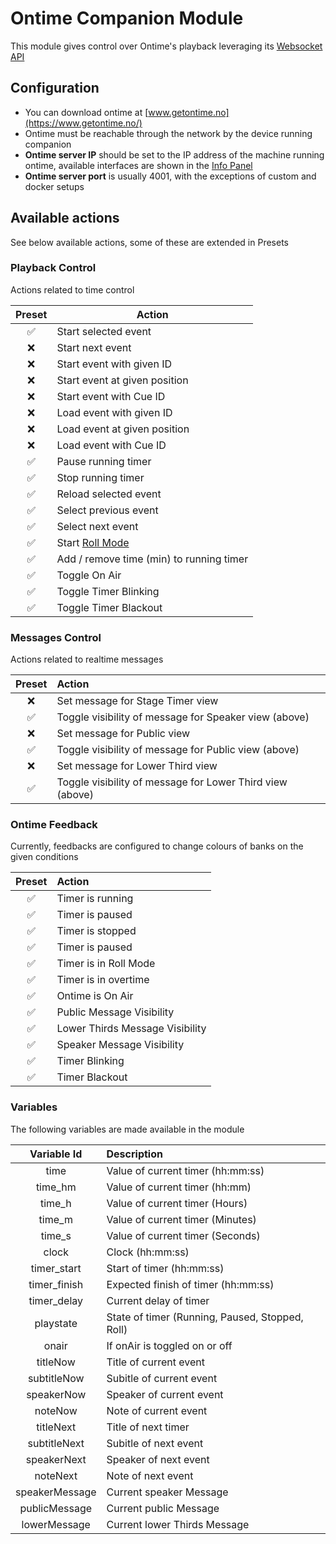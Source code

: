 # Ontime Companion Module

This module gives control over Ontime's playback leveraging
its [Websocket API](https://cpvalente.gitbook.io/ontime/control-and-feedback/websocket-api)

## Configuration

- You can download ontime at [www.getontime.no](https://www.getontime.no/)
- Ontime must be reachable through the network by the device running companion
- **Ontime server IP** should be set to the IP address of the machine running ontime, available interfaces are
  shown in the [Info Panel](https://cpvalente.gitbook.io/ontime/main-concepts/interface-1/info)
- **Ontime server port** is usually 4001, with the exceptions of custom and docker setups

## Available actions

See below available actions, some of these are extended in Presets

### Playback Control

Actions related to time control

| Preset | Action                                                               |
| :----: | -------------------------------------------------------------------- |
|   ✅   | Start selected event                                                 |
|   ❌   | Start next event                                                     |
|   ❌   | Start event with given ID                                            |
|   ❌   | Start event at given position                                        |
|   ❌   | Start event with Cue ID                                              |
|   ❌   | Load event with given ID                                             |
|   ❌   | Load event at given position                                         |
|   ❌   | Load event with Cue ID                                               |
|   ✅   | Pause running timer                                                  |
|   ✅   | Stop running timer                                                   |
|   ✅   | Reload selected event                                                |
|   ✅   | Select previous event                                                |
|   ✅   | Select next event                                                    |
|   ✅   | Start [Roll Mode](https://cpvalente.gitbook.io/ontime/features/roll) |
|   ✅   | Add / remove time (min) to running timer                             |
|   ✅   | Toggle On Air                                                        |
|   ✅   | Toggle Timer Blinking                                                |
|   ✅   | Toggle Timer Blackout                                                |

### Messages Control

Actions related to realtime messages

| Preset | Action                                                    |
| :----: | :-------------------------------------------------------- |
|   ❌   | Set message for Stage Timer view                          |
|   ✅   | Toggle visibility of message for Speaker view (above)     |
|   ❌   | Set message for Public view                               |
|   ✅   | Toggle visibility of message for Public view (above)      |
|   ❌   | Set message for Lower Third view                          |
|   ✅   | Toggle visibility of message for Lower Third view (above) |

### Ontime Feedback

Currently, feedbacks are configured to change colours of banks on the given conditions

| Preset | Action                          |
| :----: | :------------------------------ |
|   ✅   | Timer is running                |
|   ✅   | Timer is paused                 |
|   ✅   | Timer is stopped                |
|   ✅   | Timer is paused                 |
|   ✅   | Timer is in Roll Mode           |
|   ✅   | Timer is in overtime            |
|   ✅   | Ontime is On Air                |
|   ✅   | Public Message Visibility       |
|   ✅   | Lower Thirds Message Visibility |
|   ✅   | Speaker Message Visibility      |
|   ✅   | Timer Blinking                  |
|   ✅   | Timer Blackout                  |

### Variables

The following variables are made available in the module

|  Variable Id   | Description                                     |
| :------------: | :---------------------------------------------- |
|      time      | Value of current timer (hh:mm:ss)               |
|    time_hm     | Value of current timer (hh:mm)                  |
|     time_h     | Value of current timer (Hours)                  |
|     time_m     | Value of current timer (Minutes)                |
|     time_s     | Value of current timer (Seconds)                |
|     clock      | Clock (hh:mm:ss)                                |
|  timer_start   | Start of timer (hh:mm:ss)                       |
|  timer_finish  | Expected finish of timer (hh:mm:ss)             |
|  timer_delay   | Current delay of timer                          |
|   playstate    | State of timer (Running, Paused, Stopped, Roll) |
|     onair      | If onAir is toggled on or off                   |
|    titleNow    | Title of current event                          |
|  subtitleNow   | Subitle of current event                        |
|   speakerNow   | Speaker of current event                        |
|    noteNow     | Note of current event                           |
|   titleNext    | Title of next timer                             |
|  subtitleNext  | Subitle of next event                           |
|  speakerNext   | Speaker of next event                           |
|    noteNext    | Note of next event                              |
| speakerMessage | Current speaker Message                         |
| publicMessage  | Current public Message                          |
|  lowerMessage  | Current lower Thirds Message                    |
